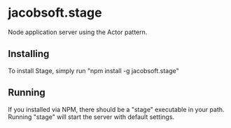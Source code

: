 jacobsoft.stage
===============
Node application server using the Actor pattern.

Installing
----------
To install Stage, simply run "npm install -g jacobsoft.stage"

Running
-------
If you installed via NPM, there should be a "stage" executable in your path. Running "stage" will start the server with
default settings.

